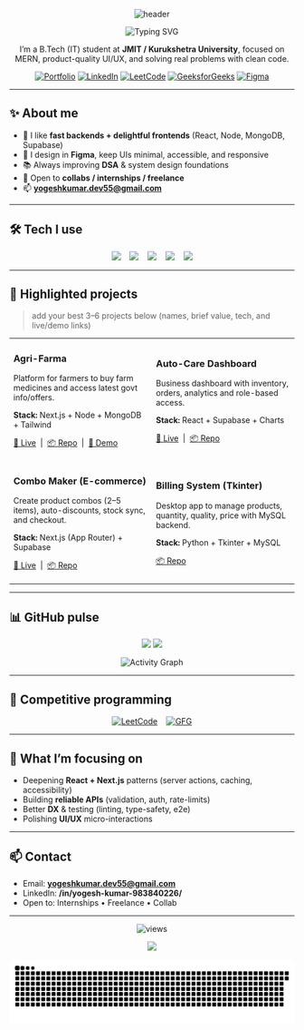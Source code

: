 <!--
  Premium Animated GitHub Profile for Yogesh Kumar
  Repo: github.com/Yogesh55S/Yogesh55S  |  Last updated: Aug 2025
-->

<!-- ====== Hero Banner (animated wave) ====== -->
<p align="center">
  <img src="https://capsule-render.vercel.app/api?type=waving&color=0:ff6a00,100:ffcc00&height=220&section=header&text=Yogesh%20Kumar&fontSize=56&fontColor=ffffff&fontAlignY=38&desc=Full-Stack%20Developer%20•%20MERN%20•%20UI/UX&descAlignY=58&animation=fadeIn" alt="header" />
</p>

<!-- ====== Typing Title ====== -->
<p align="center">
  <img src="https://readme-typing-svg.demolab.com?font=Inter&size=28&duration=3500&pause=800&center=true&vCenter=true&width=850&lines=Full-Stack+Developer+(MERN)+%F0%9F%9A%80;Clean+UI%2FUX+Designs+%26+Smooth+DX;DSA+daily+%7C+Open+to+collab;Building+useful%2C+easy-to-use+apps" alt="Typing SVG" />
</p>

<!-- Short intro -->
<p align="center">
I’m a B.Tech (IT) student at <b>JMIT / Kurukshetra University</b>, focused on MERN, product-quality UI/UX, and solving real problems with clean code.  
</p>

<div align="center">
  
[![Portfolio](https://img.shields.io/badge/Portfolio-visit-brightgreen?style=for-the-badge&logo=vercel)](#)
[![LinkedIn](https://img.shields.io/badge/LinkedIn-Yogesh%20Kumar-0077B5?style=for-the-badge&logo=linkedin)](https://www.linkedin.com/in/yogesh-kumar-983840226/)
[![LeetCode](https://img.shields.io/badge/LeetCode-Profile-FFA116?style=for-the-badge&logo=leetcode&logoColor=white)](https://leetcode.com/u/Yogeshkumar55/)
[![GeeksforGeeks](https://img.shields.io/badge/GFG-Profile-2F8D46?style=for-the-badge&logo=geeksforgeeks&logoColor=white)](https://www.geeksforgeeks.org/user/yogesha6ghc/)
[![Figma](https://img.shields.io/badge/Figma-Designs-F24E1E?style=for-the-badge&logo=figma&logoColor=white)](https://www.figma.com/files/team/1420470588457024704/recents-and-sharing/recently-viewed?fuid=1420470586386017756)

</div>

---

## ✨ About me
- 🧠 I like **fast backends + delightful frontends** (React, Node, MongoDB, Supabase)
- 🎨 I design in **Figma**, keep UIs minimal, accessible, and responsive
- 📚 Always improving **DSA** & system design foundations
- 🤝 Open to **collabs / internships / freelance**
- 📫 **yogeshkumar.dev55@gmail.com**

---

## 🛠️ Tech I use
<p align="center">
  <!-- languages -->
  <img src="https://skillicons.dev/icons?i=js,ts,cpp,python" height="44" />
  &nbsp;&nbsp;
  <!-- frontend -->
  <img src="https://skillicons.dev/icons?i=react,next,html,css,tailwind,bootstrap,figma" height="44" />
  &nbsp;&nbsp;
  <!-- backend -->
  <img src="https://skillicons.dev/icons?i=nodejs,express" height="44" />
  &nbsp;&nbsp;
  <!-- db / cloud -->
  <img src="https://skillicons.dev/icons?i=mongodb,mysql,supabase" height="44" />
  &nbsp;&nbsp;
  <!-- tooling -->
  <img src="https://skillicons.dev/icons?i=git,github,vite,vercel,postman" height="44" />
</p>

---

## 🚀 Highlighted projects
> add your best 3–6 projects below (names, brief value, tech, and live/demo links)

<table>
  <tr>
    <td width="50%">
      <h3>Agri-Farma</h3>
      <p>Platform for farmers to buy farm medicines and access latest govt info/offers.</p>
      <p><b>Stack:</b> Next.js + Node + MongoDB + Tailwind</p>
      <p>
        <a href="#" target="_blank">🔗 Live</a> &nbsp;|&nbsp;
        <a href="#" target="_blank">📦 Repo</a> &nbsp;|&nbsp;
        <a href="#" target="_blank">🎥 Demo</a>
      </p>
    </td>
    <td width="50%">
      <h3>Auto-Care Dashboard</h3>
      <p>Business dashboard with inventory, orders, analytics and role-based access.</p>
      <p><b>Stack:</b> React + Supabase + Charts</p>
      <p>
        <a href="#" target="_blank">🔗 Live</a> &nbsp;|&nbsp;
        <a href="#" target="_blank">📦 Repo</a>
      </p>
    </td>
  </tr>
  <tr>
    <td width="50%">
      <h3>Combo Maker (E-commerce)</h3>
      <p>Create product combos (2–5 items), auto-discounts, stock sync, and checkout.</p>
      <p><b>Stack:</b> Next.js (App Router) + Supabase</p>
      <p>
        <a href="#" target="_blank">🔗 Live</a> &nbsp;|&nbsp;
        <a href="#" target="_blank">📦 Repo</a>
      </p>
    </td>
    <td width="50%">
      <h3>Billing System (Tkinter)</h3>
      <p>Desktop app to manage products, quantity, quality, price with MySQL backend.</p>
      <p><b>Stack:</b> Python + Tkinter + MySQL</p>
      <p>
        <a href="#" target="_blank">📦 Repo</a>
      </p>
    </td>
  </tr>
</table>

---

## 📊 GitHub pulse
<p align="center">
  <img src="https://github-readme-stats.vercel.app/api?username=Yogesh55S&show_icons=true&rank_icon=github&theme=radical" height="155" />
  <img src="https://streak-stats.demolab.com?user=Yogesh55S&theme=radical" height="155" />
</p>

<p align="center">
  <img src="https://github-readme-activity-graph.vercel.app/graph?username=Yogesh55S&theme=react-dark&bg_color=141321&hide_border=true&radius=8" alt="Activity Graph"/>
</p>

---

## 🎯 Competitive programming
<p align="center">
  <a href="https://leetcode.com/u/Yogeshkumar55/"><img alt="LeetCode" src="https://img.shields.io/badge/LeetCode-visit-FFA116?style=for-the-badge&logo=leetcode&logoColor=white"></a>
  &nbsp;&nbsp;
  <a href="https://www.geeksforgeeks.org/user/yogesha6ghc/"><img alt="GFG" src="https://img.shields.io/badge/GeeksforGeeks-visit-2F8D46?style=for-the-badge&logo=geeksforgeeks&logoColor=white"></a>
</p>

---

## 🧩 What I’m focusing on
- Deepening **React + Next.js** patterns (server actions, caching, accessibility)
- Building **reliable APIs** (validation, auth, rate-limits)
- Better **DX** & testing (linting, type-safety, e2e)
- Polishing **UI/UX** micro-interactions

---

## 📫 Contact
- Email: **yogeshkumar.dev55@gmail.com**
- LinkedIn: **/in/yogesh-kumar-983840226/**
- Open to: Internships • Freelance • Collab

---

<p align="center">
  <img src="https://komarev.com/ghpvc/?username=Yogesh55S&style=flat-square&color=blue" alt="views" />
</p>

<!-- ====== Footer wave ====== -->
<p align="center">
  <img src="https://capsule-render.vercel.app/api?type=waving&color=0:ff6a00,100:ffcc00&height=130&section=footer" />
</p>
<p align="center">
  <img src="https://raw.githubusercontent.com/Yogesh55S/Yogesh55S/output/snake.svg" alt="snake animation" />
</p>

